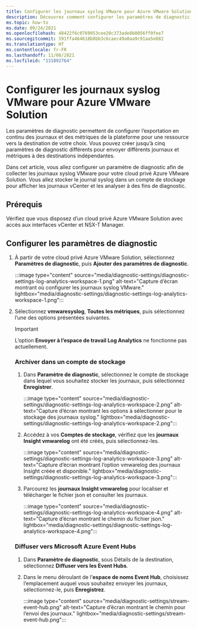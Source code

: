 ```yaml
---
title: Configurer les journaux syslog VMware pour Azure VMware Solution
description: Découvrez comment configurer les paramètres de diagnostic afin de collecter les journaux syslog VMware pour votre cloud privé Azure VMware Solution.
ms.topic: how-to
ms.date: 09/24/2021
ms.openlocfilehash: 48422f6c0769953cee20c373ade8b8056ff0fee7
ms.sourcegitcommit: 591ffa464618b8bb3c6caec49a0aa9c91aa5e882
ms.translationtype: HT
ms.contentlocale: fr-FR
ms.lasthandoff: 11/06/2021
ms.locfileid: "131892764"
---
```

# <a name="configure-vmware-syslogs-for-azure-vmware-solution"></a>Configurer les journaux syslog VMware pour Azure VMware Solution

Les paramètres de diagnostic permettent de configurer l’exportation en continu des journaux et des métriques de la plateforme pour une ressource vers la destination de votre choix. Vous pouvez créer jusqu’à cinq paramètres de diagnostic différents pour envoyer différents journaux et métriques à des destinations indépendantes. 

Dans cet article, vous allez configurer un paramètre de diagnostic afin de collecter les journaux syslog VMware pour votre cloud privé Azure VMware Solution. Vous allez stocker le journal syslog dans un compte de stockage pour afficher les journaux vCenter et les analyser à des fins de diagnostic. 

## <a name="prerequisites"></a>Prérequis

Vérifiez que vous disposez d’un cloud privé Azure VMware Solution avec accès aux interfaces vCenter et NSX-T Manager. 

## <a name="configure-diagnostic-settings"></a>Configurer les paramètres de diagnostic

1. À partir de votre cloud privé Azure VMware Solution, sélectionnez **Paramètres de diagnostic**, puis **Ajouter des paramètres de diagnostic**.
 
   :::image type="content" source="media/diagnostic-settings/diagnostic-settings-log-analytics-workspace-1.png" alt-text="Capture d’écran montrant où configurer les journaux syslog VMware." lightbox="media/diagnostic-settings/diagnostic-settings-log-analytics-workspace-1.png":::


1. Sélectionnez **vmwaresyslog**, **Toutes les métriques**, puis sélectionnez l’une des options présentées suivantes.

   >[!IMPORTANT]
   >L’option **Envoyer à l’espace de travail Log Analytics** ne fonctionne pas actuellement.
 
   ### <a name="archive-to-storage-account"></a>Archiver dans un compte de stockage

    1. Dans **Paramètre de diagnostic**, sélectionnez le compte de stockage dans lequel vous souhaitez stocker les journaux, puis sélectionnez **Enregistrer**.

       :::image type="content" source="media/diagnostic-settings/diagnostic-settings-log-analytics-workspace-2.png" alt-text="Capture d’écran montrant les options à sélectionner pour le stockage des journaux syslog." lightbox="media/diagnostic-settings/diagnostic-settings-log-analytics-workspace-2.png":::

    1. Accédez à vos **Comptes de stockage**, vérifiez que les **journaux Insight vmwarelog** ont été créés, puis sélectionnez-les. 
 
       :::image type="content" source="media/diagnostic-settings/diagnostic-settings-log-analytics-workspace-3.png" alt-text="Capture d’écran montrant l’option vmwarelog des journaux Insight créée et disponible." lightbox="media/diagnostic-settings/diagnostic-settings-log-analytics-workspace-3.png":::


    1. Parcourez les **journaux Insight vmwarelog** pour localiser et télécharger le fichier json et consulter les journaux.

       :::image type="content" source="media/diagnostic-settings/diagnostic-settings-log-analytics-workspace-4.png" alt-text="Capture d’écran montrant le chemin du fichier json." lightbox="media/diagnostic-settings/diagnostic-settings-log-analytics-workspace-4.png"::: 

   ### <a name="stream-to-microsoft-azure-event-hubs"></a>Diffuser vers Microsoft Azure Event Hubs

    1. Dans **Paramètre de diagnostic**, sous Détails de la destination, sélectionnez **Diffuser vers les Event Hubs**. 
    1. Dans le menu déroulant de l’**espace de noms Event Hub**, choisissez l’emplacement auquel vous souhaitez envoyer les journaux, sélectionnez-le, puis **Enregistrez**.
    
       :::image type="content" source="media/diagnostic-settings/stream-event-hub.png" alt-text="Capture d’écran montrant le chemin pour l’envoi des journaux." lightbox="media/diagnostic-settings/stream-event-hub.png"::: 




